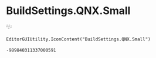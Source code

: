 # BuildSettings.QNX.Small
![](/img/BuildSettings.QNX.Small.png)

``` CSharp
EditorGUIUtility.IconContent("BuildSettings.QNX.Small")
```
```
-989840311337000591
```

